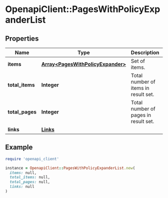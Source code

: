 # OpenapiClient::PagesWithPolicyExpanderList

## Properties

| Name | Type | Description | Notes |
| ---- | ---- | ----------- | ----- |
| **items** | [**Array&lt;PagesWithPolicyExpander&gt;**](PagesWithPolicyExpander.md) | Set of items. |  |
| **total_items** | **Integer** | Total number of items in result set. |  |
| **total_pages** | **Integer** | Total number of pages in result set. |  |
| **links** | [**Links**](Links.md) |  | [optional] |

## Example

```ruby
require 'openapi_client'

instance = OpenapiClient::PagesWithPolicyExpanderList.new(
  items: null,
  total_items: null,
  total_pages: null,
  links: null
)
```

